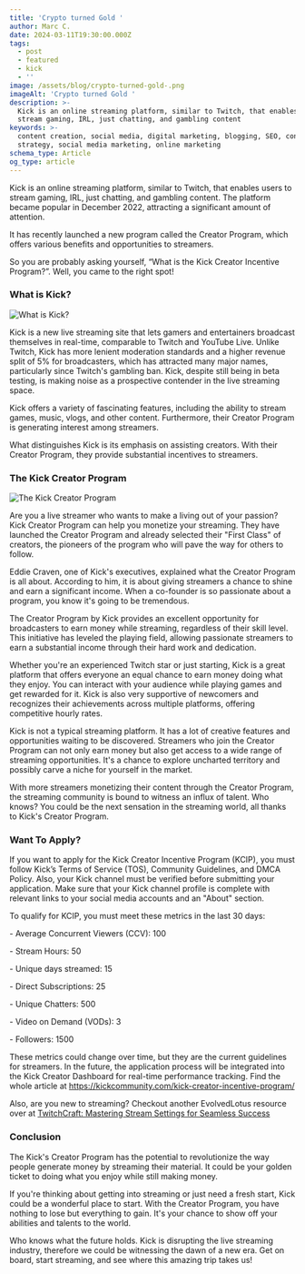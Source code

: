 ```yaml
---
title: 'Crypto turned Gold '
author: Marc C.
date: 2024-03-11T19:30:00.000Z
tags:
  - post
  - featured
  - kick
  - ''
image: /assets/blog/crypto-turned-gold-.png
imageAlt: 'Crypto turned Gold '
description: >-
  Kick is an online streaming platform, similar to Twitch, that enables users to
  stream gaming, IRL, just chatting, and gambling content
keywords: >-
  content creation, social media, digital marketing, blogging, SEO, content
  strategy, social media marketing, online marketing
schema_type: Article
og_type: article
---
```

Kick is an online streaming platform, similar to Twitch, that enables users to stream gaming, IRL, just chatting, and gambling content. The platform became popular in December 2022, attracting a significant amount of attention.

It has recently launched a new program called the Creator Program, which offers various benefits and opportunities to streamers. 

So you are probably asking yourself, “What is the Kick Creator Incentive Program?”. Well, you came to the right spot! 

### What is Kick?

![What is Kick?](/assets/blog/whatiskick.png)

Kick is a new live streaming site that lets gamers and entertainers broadcast themselves in real-time, comparable to Twitch and YouTube Live. Unlike Twitch, Kick has more lenient moderation standards and a higher revenue split of 5% for broadcasters, which has attracted many major names, particularly since Twitch's gambling ban. Kick, despite still being in beta testing, is making noise as a prospective contender in the live streaming space.

Kick offers a variety of fascinating features, including the ability to stream games, music, vlogs, and other content. Furthermore, their Creator Program is generating interest among streamers.

What distinguishes Kick is its emphasis on assisting creators. With their Creator Program, they provide substantial incentives to streamers. 

### The Kick Creator Program

![The Kick Creator Program](/assets/blog/kick-creator-program.png)

Are you a live streamer who wants to make a living out of your passion? Kick Creator Program can help you monetize your streaming. They have launched the Creator Program and already selected their "First Class" of creators, the pioneers of the program who will pave the way for others to follow.

Eddie Craven, one of Kick's executives, explained what the Creator Program is all about. According to him, it is about giving streamers a chance to shine and earn a significant income. When a co-founder is so passionate about a program, you know it's going to be tremendous.

The Creator Program by Kick provides an excellent opportunity for broadcasters to earn money while streaming, regardless of their skill level. This initiative has leveled the playing field, allowing passionate streamers to earn a substantial income through their hard work and dedication.

Whether you're an experienced Twitch star or just starting, Kick is a great platform that offers everyone an equal chance to earn money doing what they enjoy. You can interact with your audience while playing games and get rewarded for it. Kick is also very supportive of newcomers and recognizes their achievements across multiple platforms, offering competitive hourly rates.

Kick is not a typical streaming platform. It has a lot of creative features and opportunities waiting to be discovered. Streamers who join the Creator Program can not only earn money but also get access to a wide range of streaming opportunities. It's a chance to explore uncharted territory and possibly carve a niche for yourself in the market.

With more streamers monetizing their content through the Creator Program, the streaming community is bound to witness an influx of talent. Who knows? You could be the next sensation in the streaming world, all thanks to Kick's Creator Program.

### Want To Apply?

If you want to apply for the Kick Creator Incentive Program (KCIP), you must follow Kick’s Terms of Service (TOS), Community Guidelines, and DMCA Policy. Also, your Kick channel must be verified before submitting your application. Make sure that your Kick channel profile is complete with relevant links to your social media accounts and an "About" section.

To qualify for KCIP, you must meet these metrics in the last 30 days:

\- Average Concurrent Viewers (CCV): 100

\- Stream Hours: 50

\- Unique days streamed: 15

\- Direct Subscriptions: 25

\- Unique Chatters: 500

\- Video on Demand (VODs): 3

\- Followers: 1500

These metrics could change over time, but they are the current guidelines for streamers. In the future, the application process will be integrated into the Kick Creator Dashboard for real-time performance tracking. Find the whole article at <https://kickcommunity.com/kick-creator-incentive-program/>[](https://kickcommunity.com/kick-creator-incentive-program/)[](https://kickcommunity.com/kick-creator-incentive-program/)

Also, are you new to streaming? Checkout another EvolvedLotus resource over at [TwitchCraft: Mastering Stream Settings for Seamless Success](https://blog.evolvedlotus.com/blog/2023-12-04-twitchcraft-mastering-stream-settings-for-seamless-success/)

### Conclusion

The Kick's Creator Program has the potential to revolutionize the way people generate money by streaming their material. It could be your golden ticket to doing what you enjoy while still making money.

If you're thinking about getting into streaming or just need a fresh start, Kick could be a wonderful place to start. With the Creator Program, you have nothing to lose but everything to gain. It's your chance to show off your abilities and talents to the world.

Who knows what the future holds. Kick is disrupting the live streaming industry, therefore we could be witnessing the dawn of a new era. Get on board, start streaming, and see where this amazing trip takes us!
